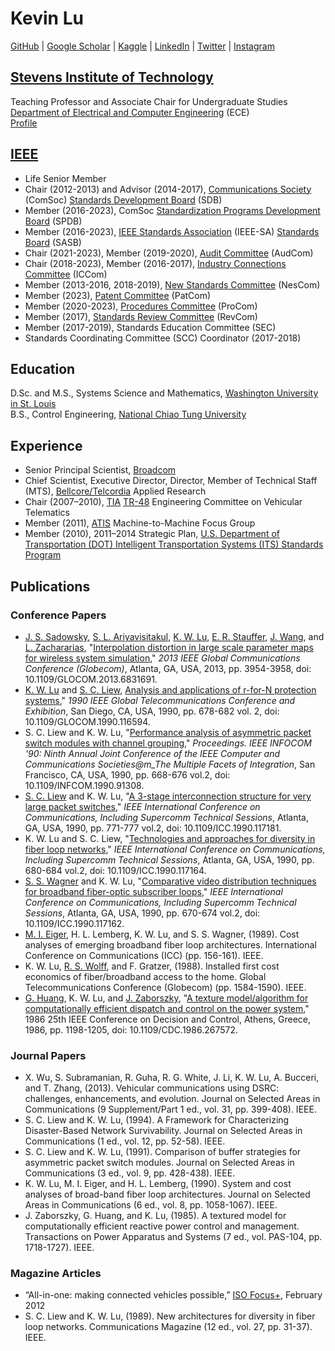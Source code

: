 # Kevin Lu
[GitHub](https://github.com/kevinwlu) | 
[Google Scholar](https://scholar.google.com/citations?user=r3ktnhEAAAAJ) | 
[Kaggle](https://www.kaggle.com/kevinwlu) | 
[LinkedIn](https://www.linkedin.com/in/kevinwlu) | 
[Twitter](https://twitter.com/kevinwlu) |
[Instagram](https://www.instagram.com/kevinwenlu/)
## [Stevens Institute of Technology](https://www.stevens.edu/)
Teaching Professor and Associate Chair for Undergraduate Studies \
[Department of Electrical and Computer Engineering](https://www.stevens.edu/school-engineering-science/departments/electrical-computer-engineering) (ECE) \
[Profile](https://www.stevens.edu/profile/klu2)
## [IEEE](https://www.ieee.org/)
* Life Senior Member
* Chair (2012-2013) and Advisor (2014-2017), [Communications Society](https://www.comsoc.org/) (ComSoc) [Standards Development Board](https://www.comsoc.org/about/boards/standards-development-board) (SDB)
* Member (2016-2023), ComSoc [Standardization Programs Development Board](https://www.comsoc.org/about/boards/standardization-programs-development-board) (SPDB)
* Member (2016-2023), [IEEE Standards Association](https://standards.ieee.org/) (IEEE-SA) [Standards Board](https://standards.ieee.org/about/sasb/) (SASB)
* Chair (2021-2023), Member (2019-2020), [Audit Committee](https://standards.ieee.org/about/sasb/audcom/) (AudCom)
* Chair (2018-2023), Member (2016-2017), [Industry Connections Committee](https://standards.ieee.org/about/bog/iccom/) (ICCom)
* Member (2013-2016, 2018-2019), [New Standards Committee](https://standards.ieee.org/about/sasb/nescom/) (NesCom)
* Member (2023), [Patent Committee](https://standards.ieee.org/about/sasb/patcom/) (PatCom)
* Member (2020-2023), [Procedures Committee](https://standards.ieee.org/about/sasb/procom/) (ProCom)
* Member (2017), [Standards Review Committee](https://standards.ieee.org/about/sasb/revcom/) (RevCom)
* Member (2017-2019), Standards Education Committee (SEC)
* Standards Coordinating Committee (SCC) Coordinator (2017-2018)
## Education
D.Sc. and M.S., Systems Science and Mathematics, [Washington University in St. Louis](https://wustl.edu/) \
B.S., Control Engineering, [National Chiao Tung University](https://en.nycu.edu.tw/)
## Experience
* Senior Principal Scientist, [Broadcom](https://www.broadcom.com/)
* Chief Scientist, Executive Director, Director, Member of Technical Staff (MTS), [Bellcore/Telcordia](https://en.wikipedia.org/wiki/Iconectiv) Applied Research
* Chair (2007–2010), [TIA](https://tiaonline.org/) [TR-48](https://tiaonline.org/standards-committees/tr-48/) Engineering Committee on Vehicular Telematics
* Member (2011), [ATIS](https://www.atis.org/) Machine-to-Machine Focus Group
* Member (2010), 2011–2014 Strategic Plan, [U.S. Department of Transportation (DOT) Intelligent Transportation Systems (ITS) Standards Program](https://www.standards.its.dot.gov/)
## Publications
### Conference Papers
* [J. S. Sadowsky](https://ieeexplore.ieee.org/author/38185179800), [S. L. Ariyavisitakul](https://ieeexplore.ieee.org/author/37349391000), [K. W. Lu](https://ieeexplore.ieee.org/author/37073296700), [E. R. Stauffer](https://ieeexplore.ieee.org/author/37296074200), [J. Wang](https://ieeexplore.ieee.org/author/37087155848), and [L. Zachararias](https://ieeexplore.ieee.org/author/37658945700), "[Interpolation distortion in large scale parameter maps for wireless system simulation](https://ieeexplore.ieee.org/document/6831691)," *2013 IEEE Global Communications Conference (Globecom)*, Atlanta, GA, USA, 2013, pp. 3954-3958, doi: 10.1109/GLOCOM.2013.6831691.
* [K. W. Lu](https://ieeexplore.ieee.org/author/37365369600) and [S. C. Liew](https://www.ie.cuhk.edu.hk/people/soung.shtml), [Analysis and applications of r-for-N protection systems](https://ieeexplore.ieee.org/document/116594)," *1990 IEEE Global Telecommunications Conference and Exhibition*, San Diego, CA, USA, 1990, pp. 678-682 vol. 2, doi: 10.1109/GLOCOM.1990.116594.
* S. C. Liew and K. W. Lu, "[Performance analysis of asymmetric packet switch modules with channel grouping](https://ieeexplore.ieee.org/document/91308)," *Proceedings. IEEE INFOCOM '90: Ninth Annual Joint Conference of the IEEE Computer and Communications Societies@m_The Multiple Facets of Integration*, San Francisco, CA, USA, 1990, pp. 668-676 vol.2, doi: 10.1109/INFCOM.1990.91308.
* [S. C. Liew](https://ieeexplore.ieee.org/author/37279300600) and K. W. Lu, "[A 3-stage interconnection structure for very large packet switches](https://ieeexplore.ieee.org/document/117181)," *IEEE International Conference on Communications, Including Supercomm Technical Sessions*, Atlanta, GA, USA, 1990, pp. 771-777 vol.2, doi: 10.1109/ICC.1990.117181.
* K. W. Lu and S. C. Liew, "[Technologies and approaches for diversity in fiber loop networks](https://ieeexplore.ieee.org/document/117164)," *IEEE International Conference on Communications, Including Supercomm Technical Sessions*, Atlanta, GA, USA, 1990, pp. 680-684 vol.2, doi: 10.1109/ICC.1990.117164.
* [S. S. Wagner](https://www.peratonlabs.com/stuart-wagner.html) and K. W. Lu, "[Comparative video distribution techniques for broadband fiber-optic subscriber loops](https://ieeexplore.ieee.org/document/117162)," *IEEE International Conference on Communications, Including Supercomm Technical Sessions*, Atlanta, GA, USA, 1990, pp. 670-674 vol.2, doi: 10.1109/ICC.1990.117162.
* [M. I. Eiger](https://ieeexplore.ieee.org/author/37402318000), H. L. Lemberg,  K. W. Lu, and S. S. Wagner, (1989). Cost analyses of emerging broadband fiber loop architectures. International Conference on Communications (ICC) (pp. 156-161). IEEE.
* K. W. Lu, [R. S. Wolff](https://www.montana.edu/rwolff/), and F. Gratzer, (1988). Installed first cost economics of fiber/broadband access to the home. Global Telecommunications Conference (Globecom) (pp. 1584-1590). IEEE.
* [G. Huang](https://scholars.library.tamu.edu/vivo/display/n8800928d/), K. W. Lu, and [J. Zaborszky](https://www.nae.edu/28317/Dr-John-Zaborszky), "[A texture model/algorithm for computationally efficient dispatch and control on the power system](https://ieeexplore.ieee.org/abstract/document/4048961)," 1986 25th IEEE Conference on Decision and Control, Athens, Greece, 1986, pp. 1198-1205, doi: 10.1109/CDC.1986.267572.
### Journal Papers
* X. Wu, S. Subramanian, R. Guha, R. G. White, J. Li, K. W. Lu, A. Bucceri, and T. Zhang, (2013). Vehicular communications using DSRC: challenges, enhancements, and evolution. Journal on Selected Areas in Communications (9 Supplement/Part 1 ed., vol. 31, pp. 399-408). IEEE.
* S. C. Liew and K. W. Lu, (1994). A Framework for Characterizing Disaster-Based Network Survivability. Journal on Selected Areas in Communications (1 ed., vol. 12, pp. 52-58). IEEE.
* S. C. Liew and K. W. Lu, (1991). Comparison of buffer strategies for asymmetric packet switch modules. Journal on Selected Areas in Communications (3 ed., vol. 9, pp. 428-438). IEEE.
* K. W. Lu, M. I. Eiger, and H. L. Lemberg, (1990). System and cost analyses of broad-band fiber loop architectures. Journal on Selected Areas in Communications (6 ed., vol. 8, pp. 1058-1067). IEEE.
* J. Zaborszky, G. Huang, and K. Lu, (1985). A textured model for computationally efficient reactive power control and management. Transactions on Power Apparatus and Systems (7 ed., vol. PAS-104, pp. 1718-1727). IEEE.
### Magazine Articles
* “All-in-one: making connected vehicles possible,” [ISO Focus+](https://www.iso.org/files/live/sites/isoorg/files/news/magazine/ISO%20Focus%2b%20(2010-2013)/en/2012/ISO%20Focus%2b%2c%20February%202012.pdf), February 2012
* S. C. Liew and K. W. Lu, (1989). New architectures for diversity in fiber loop networks. Communications Magazine (12 ed., vol. 27, pp. 31-37). IEEE.
